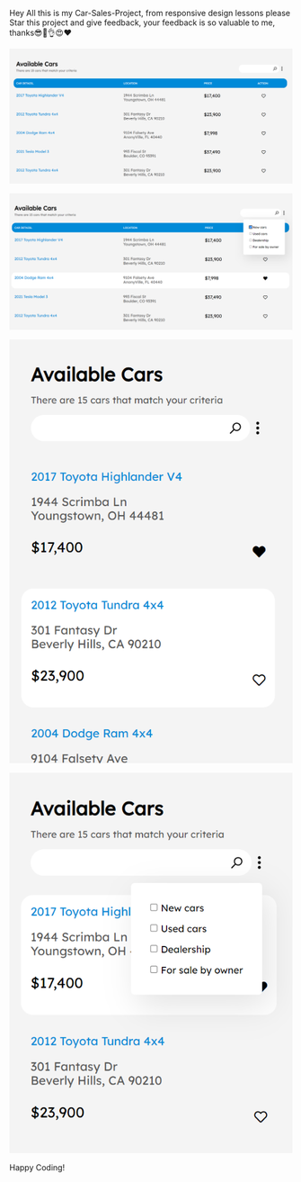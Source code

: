Hey All this is my Car-Sales-Project, from responsive design lessons please Star this project and give feedback, your feedback is so valuable to me, thanks😎🥳👌😍❤️


![Alt text](<Screenshot 2024-01-18 093649.png>) 



![Alt text](<Screenshot 2024-01-18 094537.png>)



![Alt text](<Screenshot 2024-01-18 093804.png>) 



![Alt text](<Screenshot 2024-01-18 093748.png>)


Happy Coding!